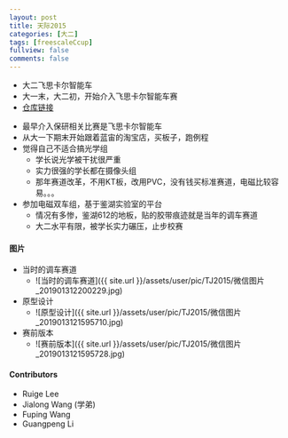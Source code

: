```yaml
---
layout: post
title: 天际2015
categories: [大二]
tags: [freescaleCcup]
fullview: false
comments: false
---
```




* 大二飞思卡尔智能车
* 大一末，大二初，开始介入飞思卡尔智能车赛
* [仓库链接](https://github.com/whutddk/TJ2015)

<!-- more -->

* 最早介入保研相关比赛是飞思卡尔智能车
* 从大一下期末开始跟着蓝宙的淘宝店，买板子，跑例程
* 觉得自己不适合搞光学组
    - 学长说光学被干扰很严重
    - 实力很强的学长都在摄像头组
    - 那年赛道改革，不用KT板，改用PVC，没有钱买标准赛道，电磁比较容易。。。
* 参加电磁双车组，基于鉴湖实验室的平台
    - 情况有多惨，鉴湖612的地板，贴的胶带痕迹就是当年的调车赛道
    - 大二水平有限，被学长实力碾压，止步校赛

#### 图片

* 当时的调车赛道
    - ![当时的调车赛道]({{ site.url }}/assets/user/pic/TJ2015/微信图片_201901312200229.jpg)
* 原型设计
    - ![原型设计]({{ site.url }}/assets/user/pic/TJ2015/微信图片_2019013121595710.jpg)
* 赛前版本
    - ![赛前版本]({{ site.url }}/assets/user/pic/TJ2015/微信图片_2019013121595728.jpg)

#### Contributors
* Ruige Lee
* Jialong Wang (学弟)
* Fuping Wang 
* Guangpeng Li
